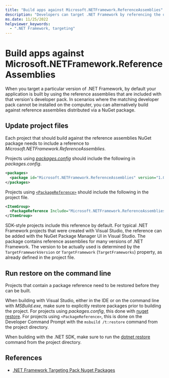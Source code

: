 ```yaml
---
title: "Build apps against Microsoft.NETFramework.ReferenceAssemblies"
description: "Developers can target .NET Framework by referencing the official reference assemblies NuGet package."
ms.date: 11/25/2022
helpviewer_keywords:
  - ".NET Framework, targeting"
---
```

# Build apps against Microsoft.NETFramework.ReferenceAssemblies

When you target a particular version of .NET Framework, by default your application is built by using the reference assemblies that are included with that version's developer pack. In scenarios where the matching developer pack cannot be installed on the computer, you can alternatively build against reference assemblies distributed via a NuGet package.

## Update project files

Each project that should build against the reference assemblies NuGet package needs to include a reference to _Microsoft.NETFramework.ReferenceAssemblies_.

Projects using [_packages.config_](/nuget/reference/packages-config) should include the following in _packages.config_.

```xml
<packages>
  <package id="Microsoft.NETFramework.ReferenceAssemblies" version="1.0.3" developmentDependency="true" />
</packages>
```

Projects using [`<PackageReference>`](/nuget/consume-packages/package-references-in-project-files) should include the following in the project file.

```xml
<ItemGroup>
  <PackageReference Include="Microsoft.NETFramework.ReferenceAssemblies" Version="1.0.3" PrivateAssets="All" />
</ItemGroup>
```

SDK-style projects include this reference by default. For typical .NET Framework projects that were created with Visual Studio, the reference can be added with the NuGet Package Manager UI in Visual Studio. The package contains reference assemblies for many versions of .NET Framework. The version to be actually used is determined by the `TargetFrameworkVersion` or `TargetFramework` (`TargetFrameworks`) property, as already defined in the project file.

## Run restore on the command line

Projects that contain a package reference need to be restored before they can be built.

When building with Visual Studio, either in the IDE or on the command line with *MSBuild.exe*, make sure to explicitly restore packages prior to building the project. For projects using _packages.config_, this done with [nuget restore](/nuget/reference/cli-reference/cli-ref-restore). For projects using `<PackageReference>`, this is done on the Developer Command Prompt with the `msbuild /t:restore` command from the project directory.

When building with the .NET SDK, make sure to run the [dotnet restore](../../core/tools/dotnet-restore.md) command from the project directory.

## References

- [.NET Framework Targeting Pack Nuget Packages](https://github.com/microsoft/dotnet/tree/main/releases/reference-assemblies)
